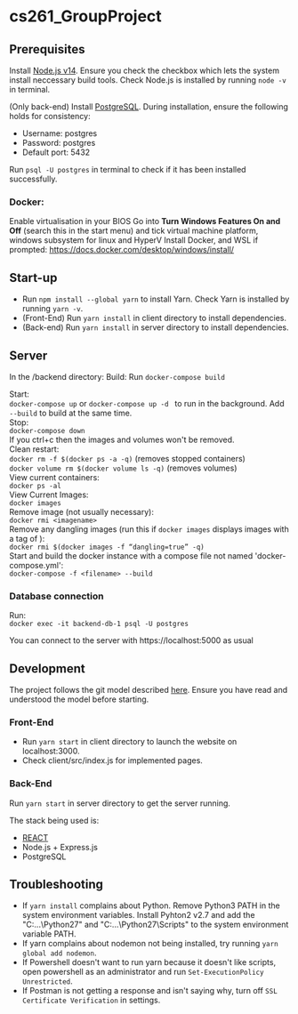 # cs261_GroupProject

## Prerequisites

Install [Node.js v14](https://nodejs.org/download/release/v14.17.5/). Ensure you check the checkbox which lets the system install neccessary build tools. Check Node.js is installed by running `node -v` in terminal.  
  
(Only back-end) Install [PostgreSQL](https://www.postgresql.org/download/). During installation, ensure the following holds for consistency:  
- Username: postgres  
- Password: postgres  
- Default port: 5432  
 
 Run `psql -U postgres` in terminal to check if it has been installed successfully.

### Docker:
Enable virtualisation in your BIOS
Go into **Turn Windows Features On and Off** (search this in the start menu) and tick virtual machine platform, windows subsystem for linux and HyperV
Install Docker, and WSL if prompted:
https://docs.docker.com/desktop/windows/install/


## Start-up
- Run `npm install --global yarn` to install Yarn. Check Yarn is installed by running `yarn -v`.
- (Front-End) Run `yarn install` in client directory to install dependencies.
- (Back-end) Run `yarn install` in server directory to install dependencies.

## Server
In the /backend directory:
Build:
Run `docker-compose build`

Start:   
`docker-compose up` or `docker-compose up -d ` to run in the background. Add `--build` to build at the same time.  
Stop:  
`docker-compose down`  
If you ctrl+c then the images and volumes won't be removed.  
Clean restart:  
`docker rm -f $(docker ps -a -q)` (removes stopped containers)  
`docker volume rm $(docker volume ls -q)` (removes volumes)  
View current containers:  
`docker ps -al`  
View Current Images:  
`docker images`  
Remove image (not usually necessary):  
`docker rmi <imagename>`  
Remove any dangling images (run this if `docker images` displays images with a tag of <none>):  
`docker rmi $(docker images -f “dangling=true” -q)`  
Start and build the docker instance with a compose file not named 'docker-compose.yml':  
`docker-compose -f <filename> --build`  

### Database connection  
Run:  
`docker exec -it backend-db-1 psql -U postgres`  

You can connect to the server with https://localhost:5000 as usual  

## Development
The project follows the git model described [here](https://nvie.com/posts/a-successful-git-branching-model/). Ensure you have read and understood the model before starting. 

### Front-End
- Run `yarn start` in client directory to launch the website on localhost:3000. 
- Check client/src/index.js for implemented pages.

### Back-End
Run `yarn start` in server directory to get the server running.

The stack being used is:  
- [REACT](https://reactjs.org/docs/hello-world.html) 
- Node.js + Express.js
- PostgreSQL

## Troubleshooting
- If `yarn install` complains about Python. Remove Python3 PATH in the system environment variables. Install Pyhton2 v2.7 and add the "C:\...\Python27" and "C:\...\Python27\Scripts" to the system environment variable PATH.
- If yarn complains about nodemon not being installed, try running `yarn global add nodemon`.
- If Powershell doesn't want to run yarn because it doesn't like scripts, open powershell as an administrator and run `Set-ExecutionPolicy Unrestricted`. 
- If Postman is not getting a response and isn't saying why, turn off `SSL Certificate Verification` in settings.




